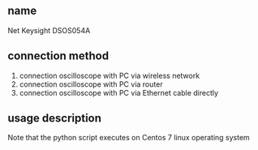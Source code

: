 ## name ##
Net Keysight DSOS054A
## connection method ##
1) connection oscilloscope with PC via wireless network
2) connection oscilloscope with PC via router
3) connection oscilloscope with PC via Ethernet cable directly 
## usage description ##
Note that the python script executes on Centos 7 linux operating system


